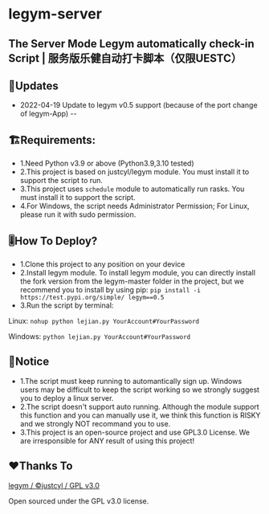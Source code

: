 # legym-server
The Server Mode Legym automatically check-in Script | 服务版乐健自动打卡脚本（仅限UESTC）
--
## 🚀Updates
- 2022-04-19 Update to legym v0.5 support (because of the port change of legym-App)
--
## 🏗️Requirements:
- 1.Need Python v3.9 or above (Python3.9,3.10 tested)
- 2.This project is based on justcyl/legym module. You must install it to support the script to run.
- 3.This project uses `schedule` module to automatically run rasks. You must install it to support the script.
- 4.For Windows, the script needs Administrator Permission; For Linux, please run it with sudo permission.
## 🎚️How To Deploy?
- 1.Clone this project to any position on your device
- 2.Install legym module.
To install legym module, you can directly install the fork version from the legym-master folder in the project, but we recommend you to install by using pip:
   `pip install -i https://test.pypi.org/simple/ legym==0.5`
- 3.Run the script by terminal:

Linux:
   `nohup python lejian.py YourAccount#YourPassword`

Windows:
   `python lejian.py YourAccount#YourPassword`
## 📢Notice
- 1.The script must keep running to automantically sign up. Windows users may be difficult to keep the script working so we strongly suggest you to deploy a linux server.
- 2.The script doesn't support auto running. Although the module support this function and you can manually use it, we think this function is RISKY and we strongly NOT recommand you to use.
- 3.This project is an open-source project and use GPL3.0 License. We are irresponsible for ANY result of using this project!
## ❤️Thanks To
[legym / ©justcyl / GPL v3.0][1]  

Open sourced under the GPL v3.0 license.

  [1]: https://github.com/justcyl/legym
